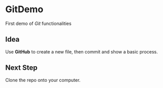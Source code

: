 # GitDemo
First demo of *Git* functionalities

## Idea
Use **GitHub** to create a new file, then commit and show a basic process.

## Next Step
Clone the repo onto your computer.

